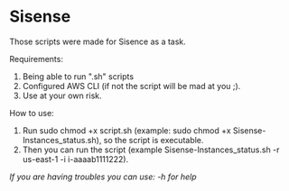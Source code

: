 # Sisense

Those scripts were made for Sisence as a task.

Requirements:
1. Being able to run ".sh" scripts
2. Configured AWS CLI (if not the script will be mad at you ;).
3. Use at your own risk.

How to use:
1. Run sudo chmod +x script.sh (example: sudo chmod +x Sisense-Instances_status.sh), so the script is executable. 
2. Then you can run the script (example Sisense-Instances_status.sh -r us-east-1 -i i-aaaab1111222).

*If you are having troubles you can use: -h for help*
